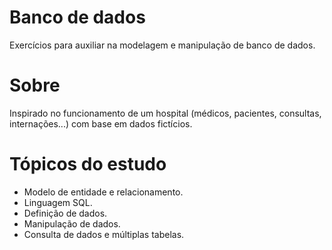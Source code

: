# Banco de dados
Exercícios para auxiliar na modelagem e manipulação de banco de dados.

# Sobre
Inspirado no funcionamento de um hospital (médicos, pacientes, consultas, internações...) com base em dados fictícios.

# Tópicos do estudo
- Modelo de entidade e relacionamento.
- Linguagem SQL.
- Definição de dados.
- Manipulação de dados.
- Consulta de dados e múltiplas tabelas.
